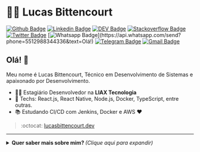 # :man_technologist: Lucas Bittencourt

[![Github Badge](https://img.shields.io/badge/-Github-000?style=flat-square&logo=Github&logoColor=white&link=https://github.com/lucasgdb)](https://github.com/lucasgdb)
[![Linkedin Badge](https://img.shields.io/badge/-LinkedIn-blue?style=flat-square&logo=Linkedin&logoColor=white&link=https://www.linkedin.com/in/lucas-bittencourt/)](https://www.linkedin.com/in/lucas-bittencourt/)
[![DEV Badge](https://img.shields.io/badge/-DEV.to-000?style=flat-square&logo=dev.to&logoColor=white&link=https://dev.to/lucasgdb)](https://dev.to/lucasgdb)
[![Stackoverflow Badge](https://img.shields.io/badge/-Stackoverflow-4CA143?style=flat-square&logo=Stackoverflow&logoColor=white&link=https://pt.stackoverflow.com/users/93508/lucas-bittencourt)](https://pt.stackoverflow.com/users/93508/lucas-bittencourt)
[![Twitter Badge](https://img.shields.io/badge/-Twitter-1ca0f1?style=flat-square&labelColor=1ca0f1&logo=twitter&logoColor=white&link=https://twitter.com/lgdbittencourt)](https://twitter.com/lgdbittencourt)
[![Whatsapp Badge](https://img.shields.io/badge/-Whatsapp-4CA143?style=flat-square&labelColor=4CA143&logo=whatsapp&logoColor=white&link=https://api.whatsapp.com/send?phone=5512988344336&text=Olá!)](https://api.whatsapp.com/send?phone=5512988344336&text=Olá!)
[![Telegram Badge](https://img.shields.io/badge/-Telegram-1ca0f1?style=flat-square&labelColor=1ca0f1&logo=telegram&logoColor=white&link=https://t.me/lucasgdb)](https://t.me/lucasgdb)
[![Gmail Badge](https://img.shields.io/badge/-Gmail-c14438?style=flat-square&logo=Gmail&logoColor=white&link=mailto:lucasgdbittencourt@gmail.com)](mailto:lucasgdbittencourt@gmail.com)

## Olá! 👋

Meu nome é Lucas Bittencourt, Técnico em Desenvolvimento de Sistemas e apaixonado por Desenvolvimento.

- :office_worker: Estagiário Desenvolvedor na **LIAX Tecnologia**
- :blue_heart: Techs: React.js, React Native, Node.js, Docker, TypeScript, entre outras.
- :books: Estudando CI/CD com Jenkins, Docker e AWS :heart:

> :octocat: [lucasbittencourt.dev](https://lucasbittencourt.dev)

---

<details>
  <summary> <b> Quer saber mais sobre mim? </b> <i>(Clique aqui para expandir)</i> </summary>
  <br>

  [![Github Status](https://github-readme-stats.vercel.app/api?username=lucasgdb&show_icons=true&title_color=fff&icon_color=79ff97&text_color=9f9f9f&bg_color=151515)](https://github.com/lucasgdb/lucasgdb)

## Algumas Tecnologias

  <p>
    <img alt="HTML5" src="https://img.shields.io/badge/-HTML5-E34F26?style=flat-square&logo=html5&logoColor=white" />
    <img alt="CSS3" src="https://img.shields.io/badge/-CSS3-549FDE?style=flat-square&logo=css3&logoColor=white" />
    <img alt="JavaScript" src="https://img.shields.io/badge/-JavaScript-F7B93E?style=flat-square&logo=javascript&logoColor=fff" />
    <img alt="React" src="https://img.shields.io/badge/-React.js-45b8d8?style=flat-square&logo=react&logoColor=white" />
    <img alt="React Native" src="https://img.shields.io/badge/-React%20Native-45b8d8?style=flat-square&logo=react&logoColor=white" />
    <img alt="Nodejs" src="https://img.shields.io/badge/-Node.js-43853d?style=flat-square&logo=Node.js&logoColor=white" />
    <img alt="TypeScript" src="https://img.shields.io/badge/-TypeScript-0077C6?style=flat-square&logo=typescript&logoColor=fff" />
    <img alt="MySQL" src="https://img.shields.io/badge/-MySQL-00758F?style=flat-square&logo=mysql&logoColor=white" />
    <img alt="MongoDB" src="https://img.shields.io/badge/-MongoDB-13aa52?style=flat-square&logo=mongodb&logoColor=white" />
    <img alt="GraphQL" src="https://img.shields.io/badge/-GraphQL-E10098?style=flat-square&logo=graphql&logoColor=white" />
    <img alt="Docker" src="https://img.shields.io/badge/-Docker-46a2f1?style=flat-square&logo=docker&logoColor=white" />
    <img alt="TypeScript" src="https://img.shields.io/badge/-TypeScript-007ACC?style=flat-square&logo=typescript&logoColor=white" />
    <img alt="Git" src="https://img.shields.io/badge/-Git-F05032?style=flat-square&logo=git&logoColor=white" />
    <img alt="npm" src="https://img.shields.io/badge/-NPM-CB3837?style=flat-square&logo=npm&logoColor=white" />
    <img alt="Styled Components" src="https://img.shields.io/badge/-Styled_Components-db7092?style=flat-square&logo=styled-components&logoColor=white" />
    <img alt="Insomnia" src="https://img.shields.io/badge/-Insomnia-5849BE?style=flat-square&logo=insomnia&logoColor=white" />
    <img alt="Postman" src="https://img.shields.io/badge/-Postman-FD602F?style=flat-square&logo=postman&logoColor=white" />
    <img alt="VSCode" src="https://img.shields.io/badge/-VSCode-0085D1?style=flat-square&logo=visual-studio-code&logoColor=white" />
    <img alt="Vercel" src="https://img.shields.io/badge/-Vercel-000?style=flat-square&logo=vercel&logoColor=white" />
    <img alt="Heroku" src="https://img.shields.io/badge/-Heroku-430098?style=flat-square&logo=heroku&logoColor=white" />
    <img alt="Prettier" src="https://img.shields.io/badge/-Prettier-1A2B34?style=flat-square&logo=prettier&logoColor=white" />
    <img alt="Linux" src="https://img.shields.io/badge/-Linux-16C60C?style=flat-square&logo=linux&logoColor=white" />
    <img alt="Windows" src="https://img.shields.io/badge/-Windows-00ADEF?style=flat-square&logo=windows&logoColor=white" />
    <img alt="Jenkins" src="https://img.shields.io/badge/-Jenkins-064C62?style=flat-square&logo=jenkins&logoColor=white" />
  </p>
</details>
